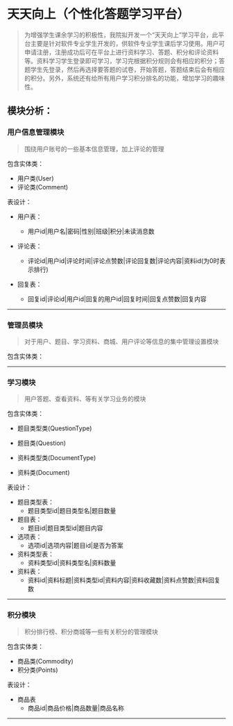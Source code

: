 # 天天向上（个性化答题学习平台）

> 为增强学生课余学习的积极性，我院拟开发一个“天天向上”学习平台，此平台主要是针对软件专业学生开发的，供软件专业学生课后学习使用。用户可申请注册，注册成功后可在平台上进行资料学习、答题、积分和评论资料等。资料学习学生登录即可学习，学习完根据积分规则会有相应的积分；答题学生先登录，然后再选择要答题的试卷，开始答题，答题结束后会有相应的积分。另外，系统还有给所有用户学习积分排名的功能，增加学习的趣味性。

## 模块分析：

### 用户信息管理模块

> 围绕用户账号的一些基本信息管理，加上评论的管理

包含实体类：

+ 用户类(User)
+ 评论类(Comment)

表设计：

+ 用户表：
  + 用户id|用户名|密码|性别|班级|积分|未读消息数

+ 评论表：
  + 评论id|用户id|评论时间|评论点赞数|评论回复数|评论内容|资料id(为0时表示排行)
+ 回复表：
  + 回复id|评论id|用户id|回复的用户id|回复时间|回复点赞数|回复内容

---

### 管理员模块

> 对于用户、题目、学习资料、商城、用户评论等信息的集中管理设置模块

包含实体类：



---

### 学习模块

> 用户答题、查看资料、等有关学习业务的模块

包含实体类：

+ 题目类型类(QuestionType)

+ 题目类(Question)
+ 资料类型类(DocumentType)
+ 资料类(Document)

表设计：

+ 题目类型表：
  + 题目类型id|题目类型名|题目数量
+ 题目表：
  + 题目id|题目类型id|题目内容
+ 选项表：
  + 选项id|选项内容|题目id|是否为答案
+ 资料类型表：
  + 资料类型id|资料类型名|资料数量
+ 资料表：
  + 资料id|资料标题|资料类型id|资料内容|资料收藏数|资料点赞数|资料回复数

---

### 积分模块

> 积分排行榜、积分商城等一些有关积分的管理模块

包含实体类：

+ 商品类(Commodity)
+ 积分类(Points)

表设计：

+ 商品表
  + 商品id|商品价格|商品数量|商品名称

---





























































